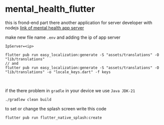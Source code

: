 # mental_health_flutter

this is frond-end part there another application for server developer with nodejs 
[link of mental health app server](https://github.com/YossefHussein/mental_health_nodejs)

make new file name `.env`
and adding the ip of app server 
```
IpServer=<ip>
```

```
flutter pub run easy_localization:generate -S "assets/translations" -O "lib/translations"
// and
flutter pub run easy_localization:generate -S "assets/translations" -O "lib/translations" -o "locale_keys.dart" -f keys
``` 
<br>

if the there problem in `gradle` in your device we use `Java JDK-21`

```
./gradlew clean build
```

to set or change the splash screen write this code

```
flutter pub run flutter_native_splash:create
```
